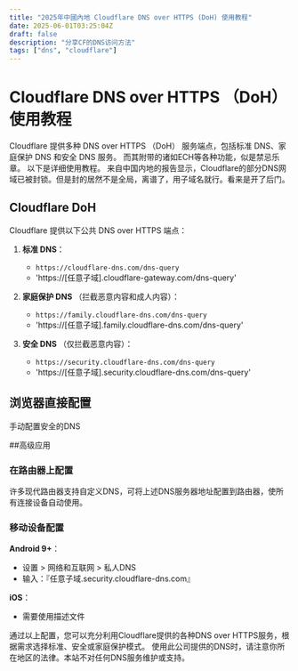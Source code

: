 ```yaml
---
title: "2025年中國內地 Cloudflare DNS over HTTPS (DoH) 使用教程"
date: 2025-06-01T03:25:04Z
draft: false
description: "分享CF的DNS访问方法"
tags: ["dns", "cloudflare"]
---
```


# Cloudflare DNS over HTTPS （DoH） 使用教程

Cloudflare 提供多种 DNS over HTTPS （DoH） 服务端点，包括标准 DNS、家庭保护 DNS 和安全 DNS 服务。
而其附带的诸如ECH等各种功能，似是禁忌乐章。
以下是详细使用教程。 来自中国内地的报告显示，Cloudflare的部分DNS网域已被封锁。但是封的居然不是全局，离谱了，用子域名就行。看来是开了后门。

## Cloudflare DoH

Cloudflare 提供以下公共 DNS over HTTPS 端点：

1. **标准 DNS**：
   - `https://cloudflare-dns.com/dns-query`
   - 'https://[任意子域].cloudflare-gateway.com/dns-query'

2. **家庭保护 DNS** （拦截恶意内容和成人内容）：
   - `https://family.cloudflare-dns.com/dns-query`
   - 'https://[任意子域].family.cloudflare-dns.com/dns-query'

3. **安全 DNS** （仅拦截恶意内容）：
   - `https://security.cloudflare-dns.com/dns-query`
   - 'https://[任意子域].security.cloudflare-dns.com/dns-query'

## 浏览器直接配置

手动配置安全的DNS

##高级应用

### 在路由器上配置

许多现代路由器支持自定义DNS，可将上述DNS服务器地址配置到路由器，使所有连接设备自动使用。

### 移动设备配置

**Android 9+**：
- 设置 > 网络和互联网 > 私人DNS
- 输入：『任意子域.security.cloudflare-dns.com』

**iOS**：
- 需要使用描述文件

通过以上配置，您可以充分利用Cloudflare提供的各种DNS over HTTPS服务，根据需求选择标准、安全或家庭保护模式。 使用此公司提供的DNS时，请注意你所在地区的法律。本站不对任何DNS服务维护或支持。